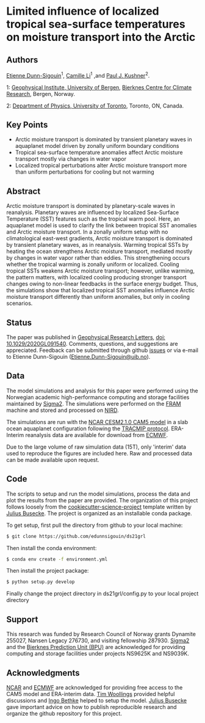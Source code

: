 Limited influence of localized tropical sea-surface temperatures on moisture transport into the Arctic
============

Authors
--------
[Etienne Dunn-Sigouin](https://sites.google.com/view/etiennedunnsigouin/home)<sup>1</sup>, [Camille Li](https://folk.uib.no/cli061/)<sup>1</sup>
,and [Paul J. Kushner](http://www.pjk.atmosp.physics.utoronto.ca/)<sup>2</sup>.

1: [Geophysical Institute, University of Bergen](https://www.uib.no/en/gfi),
[Bjerknes Centre for Climate Research](https://bjerknes.uib.no/en/frontpage), Bergen, Norway.

2: [Department of Physics, University of Toronto](https://www.physics.utoronto.ca/), Toronto, ON, Canada.

Key Points
----------

  - Arctic moisture transport is dominated by transient planetary waves in aquaplanet model driven by zonally uniform boundary conditions
  - Tropical sea-surface temperature anomalies affect Arctic moisture transport mostly via changes in water vapor
  - Localized tropical perturbations alter Arctic moisture transport more than uniform perturbations for cooling but not warming

Abstract
--------
Arctic moisture transport is dominated by planetary-scale waves in reanalysis. Planetary waves are influenced by localized Sea-Surface Temperature (SST) features such as the tropical warm pool. Here, an aquaplanet model is used to clarify the link between tropical SST anomalies and Arctic moisture transport. In a zonally uniform setup with no climatological east-west gradients, Arctic moisture transport is dominated by transient planetary waves, as in reanalysis. Warming tropical SSTs by heating the ocean strengthens Arctic moisture transport, mediated mostly by changes in water vapor rather than eddies. This strengthening occurs whether the tropical warming is zonally uniform or localized. Cooling tropical SSTs weakens Arctic moisture transport; however, unlike warming, the pattern matters, with localized cooling producing stronger transport changes owing to non-linear feedbacks in the surface energy budget. Thus, the simulations show that localized tropical SST anomalies influence Arctic moisture transport differently than uniform anomalies, but only in cooling scenarios.

Status
----------
The paper was published in [Geophysical Research Letters](https://agupubs.onlinelibrary.wiley.com/journal/19448007), [doi: 10.1029/2020GL091540](https://agupubs.onlinelibrary.wiley.com/doi/10.1029/2020GL091540). Comments, questions, and suggestions are appreciated. Feedback can be submitted through github [issues](https://github.com/edunnsigouin/ds21grl/issues) or via e-mail to Etienne Dunn-Sigouin (Etienne.Dunn-Sigouin@uib.no).

Data 
----
The model simulations and analysis for this paper were performed using the Norwegian academic high-performance computing and storage facilities maintained by [Sigma2](https://www.sigma2.no/metacenter). The simulations were performed on the [FRAM](https://documentation.sigma2.no/hpc_machines/fram.html) machine and stored and processed on [NIRD](https://documentation.sigma2.no/files_storage/nird.html).

The simulations are run with the [NCAR CESM2.1.0 CAM5 model](https://www.cesm.ucar.edu/models/) in a slab ocean aquaplanet configuration following the [TRACMIP protocol](https://agupubs.onlinelibrary.wiley.com/doi/full/10.1002/2016MS000748). ERA-Interim reanalysis data are available for download from [ECMWF](https://www.ecmwf.int/en/forecasts/datasets/reanalysis-datasets/era-interim). 

Due to the large volume of raw simulation data (15T), only 'interim' data used to reproduce the figures are included here. Raw and processed data can be made available upon request. 


Code
-------------
The scripts to setup and run the model simulations, process the data and plot the results from the paper are provided. The organization of this project follows loosely from the [cookiecutter-science-project](https://github.com/jbusecke/cookiecutter-science-project) template written by [Julius Busecke](http://jbusecke.github.io/). The project is organized as an installable conda package.

To get setup, first pull the directory from github to your local machine:

``` bash
$ git clone https://github.com/edunnsigouin/ds21grl
```

Then install the conda environment:

``` bash
$ conda env create -f environment.yml
```

Then install the project package:

``` bash
$ python setup.py develop
```

Finally change the project directory in ds21grl/config.py to your local project directory

Support
-------
This research was funded by Research Council of Norway grants Dynamite 255027, Nansen Legacy 276730, and visiting fellowship 287930. [Sigma2](https://www.sigma2.no/metacenter) and the [Bjerknes Prediction Unit (BPU)](https://bcpu.w.uib.no/#:~:text=The%20Bjerknes%20Climate%20Prediction%20Unit,to%20develop%20skilful%20climate%20predictions.) are acknowledged for providing computing and storage facilities under projects NS9625K and NS9039K.

Acknowledgments
----------------
[NCAR](https://ncar.ucar.edu/) and [ECMWF](https://www.ecmwf.int/) are acknowledged for providing free access to the CAM5 model and ERA-interim data. [Tim Woollings](https://www2.physics.ox.ac.uk/contacts/people/woollings) provided helpful discussions and [Ingo Bethke](https://www.bjerknes.uib.no/en/people/ingo-bethke) helped to setup the model. [Julius Busecke](http://jbusecke.github.io/) gave important advice on how to publish reproducible research and organize the github repository for this project.


